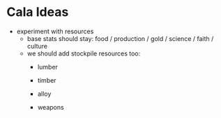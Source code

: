 
# Cala Ideas

- experiment with resources
	- base stats should stay: food / production / gold / science / faith / culture
	- we should add stockpile resources too:
		- lumber
		- timber

		- alloy
		- weapons
